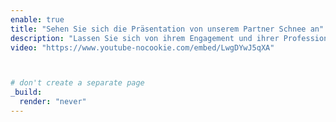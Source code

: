 ```yaml
---
enable: true
title: "Sehen Sie sich die Präsentation von unserem Partner Schnee an"
description: "Lassen Sie sich von ihrem Engagement und ihrer Professionalität anstecken."
video: "https://www.youtube-nocookie.com/embed/LwgDYwJ5qXA"



# don't create a separate page
_build:
  render: "never"
---
```

